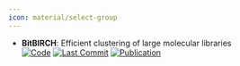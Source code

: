 ```yaml
---
icon: material/select-group
---
```


- **BitBIRCH**: Efficient clustering of large molecular libraries  
		[![Code](https://img.shields.io/github/stars/mqcomplab/bitbirch?style=for-the-badge&logo=github)](https://github.com/mqcomplab/bitbirch) [![Last Commit](https://img.shields.io/github/last-commit/mqcomplab/bitbirch?style=for-the-badge&logo=github)](https://github.com/mqcomplab/bitbirch) [![Publication](https://img.shields.io/badge/Publication-Citations:0-blue?style=for-the-badge&logo=bookstack)](https://doi.org/10.1101/2024.08.10.607459) 
